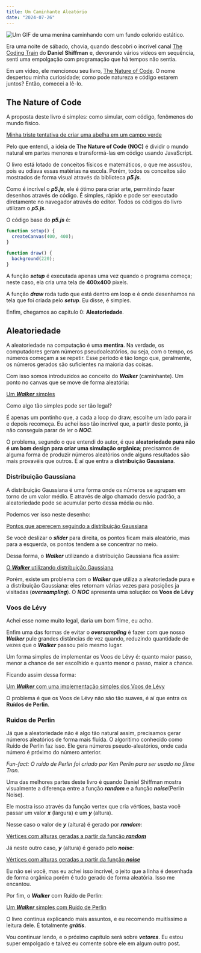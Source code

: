 ```yaml
---
title: Um Caminhante Aleatório
date: "2024-07-26"
---
```


![Um GIF de uma menina caminhando com um fundo colorido estático.](/a-random-walker/walking.webp)

Era uma noite de sábado, chovia, quando descobri o incrível canal [The Coding Train](https://www.youtube.com/@TheCodingTrain) do **Daniel Shiffman** e, devorando vários vídeos em sequência, senti uma empolgação com programação que há tempos não sentia.

Em um vídeo, ele mencionou seu livro, [The Nature of Code](https://natureofcode.com/). O nome despertou minha curiosidade; como pode natureza e código estarem juntos? Então, comecei a lê-lo.

## The Nature of Code

A proposta deste livro é simples: como simular, com código, fenômenos do mundo físico.

[Minha triste tentativa de criar uma abelha em um campo verde](https://editor.p5js.org/jhocore/full/DODgq6suN)

Pelo que entendi, a ideia de **The Nature of Code (NOC)** é dividir o mundo natural em partes menores e transformá-las em código usando JavaScript.

O livro está lotado de conceitos físicos e matemáticos, o que me assustou, pois eu odiava essas matérias na escola. Porém, todos os conceitos são mostrados de forma visual através da biblioteca **_p5.js_**.

Como é incrível o **_p5.js_**, ele é ótimo para criar arte, permitindo fazer desenhos através de código. É simples, rápido e pode ser executado diretamente no navegador através do editor. Todos os códigos do livro utilizam o **_p5.js_**.

O código base do **_p5.js_** é:

```js
function setup() {
  createCanvas(400, 400);
}

function draw() {
  background(220);
}
```

A função **_setup_** é executada apenas uma vez quando o programa começa; neste caso, ela cria uma tela de **400x400** pixels.

A função **_draw_** roda tudo que está dentro em loop e é onde desenhamos na tela que foi criada pelo **_setup_**. Eu disse, é simples.

Enfim, chegamos ao capítulo 0: **Aleatoriedade**.

## Aleatoriedade

A aleatoriedade na computação é uma **mentira**. Na verdade, os computadores geram números pseudoaleatórios, ou seja, com o tempo, os números começam a se repetir. Esse período é tão longo que, geralmente, os números gerados são suficientes na maioria das coisas.

Com isso somos introduzidos ao conceito do **_Walker_** (caminhante). Um ponto no canvas que se move de forma aleatória:

[Um **_Walker_** simples](https://editor.p5js.org/jhocore/full/dBdk-VWmu)

Como algo tão simples pode ser tão legal?

É apenas um pontinho que, a cada a loop do draw, escolhe um lado para ir e depois recomeça. Eu achei isso tão incrível que, a partir deste ponto, já não conseguia parar de ler o **_NOC_**.

O problema, segundo o que entendi do autor, é que **aleatoriedade pura não é um bom design para criar uma simulação orgânica**; precisamos de alguma forma de produzir números aleatórios onde alguns resultados são mais provavéis que outros. É aí que entra a **distribuição Gaussiana**.

### Distribuição Gaussiana

A distribuição Gaussiana é uma forma onde os números se agrupam em torno de um valor médio. E através de algo chamado desvio padrão, a aleatoriedade pode se acumular perto dessa média ou não.

Podemos ver isso neste desenho:

[Pontos que aperecem seguindo a distribuição Gaussiana](https://editor.p5js.org/jhocore/full/z1KDRMB32)

Se você deslizar o **_slider_** para direita, os pontos ficam mais aleatório, mas para a esquerda, os pontos tendem a se concentrar no meio.

Dessa forma, o **_Walker_** utilizando a distribuição Gaussiana fica assim:

[O **_Walker_** utilizando distribuição Gaussiana](https://editor.p5js.org/jhocore/full/5NaMxvyjs)

Porém, existe um problema com o **_Walker_** que utiliza a aleatoriedade pura e a distribuição Gaussiana: eles retornam várias vezes para posições ja visitadas (**_oversampling_**). O **_NOC_** apresenta uma solução: os **Voos de Lévy**

### Voos de Lévy

Achei esse nome muito legal, daria um bom filme, eu acho.

Enfim uma das formas de evitar o **_oversampling_** é fazer com que nosso **_Walker_** pule grandes distâncias de vez quando, reduzindo quantidade de vezes que o **_Walker_** passou pelo mesmo lugar.

Um forma simples de implementar os Voos de Lévy é: quanto maior passo, menor a chance de ser escolhido e quanto menor o passo, maior a chance.

Ficando assim dessa forma:

[Um **_Walker_** com uma implementação simples dos Voos de Lévy](https://editor.p5js.org/jhocore/full/_TVeoYjAw)

O problema é que os Voos de Lévy não são tão suaves, é aí que entra os **Ruídos de Perlin**.

### Ruidos de Perlin

Já que a aleatoriedade não é algo tão natural assim, precisamos gerar números aleatórios de forma mais fluída. O algoritimo conhecido como Ruído de Perlin faz isso. Ele gera números pseudo-aleatórios, onde cada número é próximo do número anterior.

_Fun-fact: O ruído de Perlin foi criado por Ken Perlin para ser usado no filme Tron._

Uma das melhores partes deste livro é quando Daniel Shiffman mostra visualmente a diferença entre a função **_random_** e a função **_noise_**(Perlin Noise).

Ele mostra isso através da função vertex que cria vértices, basta você passar um valor **_x_** (largura) e um **_y_** (altura).

Nesse caso o valor de **_y_** (altura) é gerado por **_random_**:

[Vértices com alturas geradas a partir da função **_random_**](https://editor.p5js.org/jhocore/full/0020FfYPA)

Já neste outro caso, **_y_** (altura) é gerado pelo **_noise_**:

[Vértices com alturas geradas a partir da função **_noise_**](https://editor.p5js.org/jhocore/full/V07H-n-bT)

Eu não sei você, mas eu achei isso incrível, o jeito que a linha é desenhada de forma orgânica porém é tudo gerado de forma aleatória. Isso me encantou.

Por fim, o **_Walker_** com Ruído de Perlin:

[Um **_Walker_** simples com Ruído de Perlin](https://editor.p5js.org/jhocore/full/0lEbvMagJ)

O livro continua explicando mais assuntos, e eu recomendo muitíssimo a leitura dele. É totalmente **_grátis_**.

Vou continuar lendo, e o próximo capítulo será sobre **_vetores_**. Eu estou super empolgado e talvez eu comente sobre ele em algum outro post.
